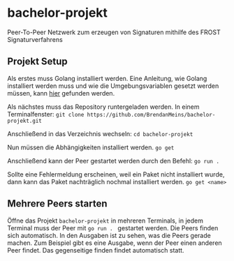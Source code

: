 # bachelor-projekt
Peer-To-Peer Netzwerk zum erzeugen von Signaturen mithilfe des FROST Signaturverfahrens

## Projekt Setup
Als erstes muss Golang installiert werden. Eine Anleitung, wie Golang installiert werden muss und wie die Umgebungsvariablen gesetzt werden müssen, kann [hier](https://go.dev/doc/install)  gefunden werden.

Als nächstes muss das Repository runtergeladen werden.
In einem Terminalfenster:
`git clone https://github.com/BrendanMeins/bachelor-projekt.git`

Anschließend in das Verzeichnis wechseln:
`cd bachelor-projekt`

Nun müssen die Abhängigkeiten installiert werden.
`go get`

Anschließend kann der Peer gestartet werden durch den Befehl:
`go run . `

Sollte eine Fehlermeldung erscheinen, weil ein Paket nicht installiert wurde, dann kann das Paket nachträglich nochmal installiert werden.
`go get <name>`

## Mehrere Peers starten

Öffne das Projekt `bachelor-projekt` in mehreren Terminals, in jedem Terminal muss der Peer mit `go run . ` gestartet werden. Die Peers finden sich automatisch. 
In den Ausgaben ist zu sehen, was die Peers gerade machen. Zum Beispiel gibt es eine Ausgabe, wenn der Peer einen anderen Peer findet. Das gegenseitige finden findet automatisch statt.